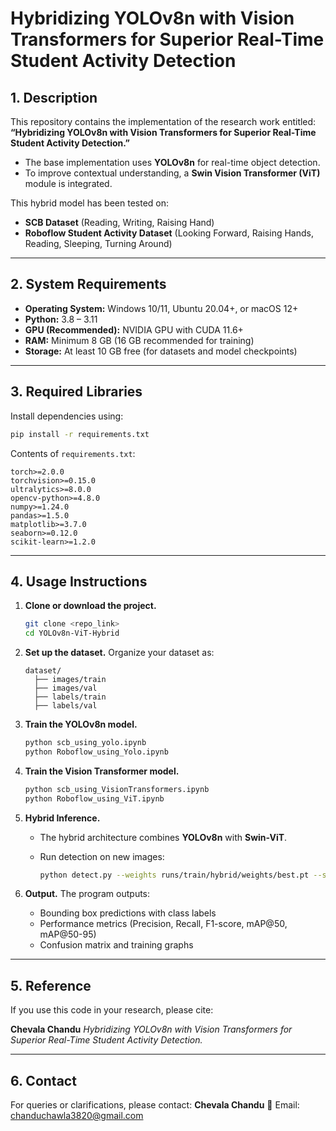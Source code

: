 
# Hybridizing YOLOv8n with Vision Transformers for Superior Real-Time Student Activity Detection

## 1. Description
This repository contains the implementation of the research work entitled:  
**“Hybridizing YOLOv8n with Vision Transformers for Superior Real-Time Student Activity Detection.”**

- The base implementation uses **YOLOv8n** for real-time object detection.  
- To improve contextual understanding, a **Swin Vision Transformer (ViT)** module is integrated.  

This hybrid model has been tested on:  
- **SCB Dataset** (Reading, Writing, Raising Hand)  
- **Roboflow Student Activity Dataset** (Looking Forward, Raising Hands, Reading, Sleeping, Turning Around)  

---

## 2. System Requirements
- **Operating System:** Windows 10/11, Ubuntu 20.04+, or macOS 12+  
- **Python:** 3.8 – 3.11  
- **GPU (Recommended):** NVIDIA GPU with CUDA 11.6+  
- **RAM:** Minimum 8 GB (16 GB recommended for training)  
- **Storage:** At least 10 GB free (for datasets and model checkpoints)  

---

## 3. Required Libraries
Install dependencies using:

```bash
pip install -r requirements.txt
````

Contents of `requirements.txt`:

```
torch>=2.0.0
torchvision>=0.15.0
ultralytics>=8.0.0
opencv-python>=4.8.0
numpy>=1.24.0
pandas>=1.5.0
matplotlib>=3.7.0
seaborn>=0.12.0
scikit-learn>=1.2.0
```

---

## 4. Usage Instructions

1. **Clone or download the project.**

   ```bash
   git clone <repo_link>
   cd YOLOv8n-ViT-Hybrid
   ```

2. **Set up the dataset.**
   Organize your dataset as:

   ```
   dataset/
     ├── images/train
     ├── images/val
     ├── labels/train
     ├── labels/val
   ```

3. **Train the YOLOv8n model.**

   ```bash
   python scb_using_yolo.ipynb
   python Roboflow_using_Yolo.ipynb
   ```

4. **Train the Vision Transformer model.**

   ```bash
   python scb_using_VisionTransformers.ipynb
   python Roboflow_using_ViT.ipynb
   ```

5. **Hybrid Inference.**

   * The hybrid architecture combines **YOLOv8n** with **Swin-ViT**.
   * Run detection on new images:

     ```bash
     python detect.py --weights runs/train/hybrid/weights/best.pt --source test_images/
     ```

6. **Output.**
   The program outputs:

   * Bounding box predictions with class labels
   * Performance metrics (Precision, Recall, F1-score, mAP\@50, mAP\@50-95)
   * Confusion matrix and training graphs

---

## 5. Reference

If you use this code in your research, please cite:

**Chevala Chandu**
*Hybridizing YOLOv8n with Vision Transformers for Superior Real-Time Student Activity Detection.*


---

## 6. Contact

For queries or clarifications, please contact:
**Chevala Chandu**
📧 Email: [chanduchawla3820@gmail.com](mailto:chanduchawla3820@gmail.com)


